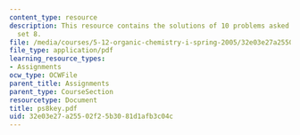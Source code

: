 ```yaml
---
content_type: resource
description: This resource contains the solutions of 10 problems asked in problem
  set 8.
file: /media/courses/5-12-organic-chemistry-i-spring-2005/32e03e27a25502f25b3081d1afb3c04c_ps8key.pdf
file_type: application/pdf
learning_resource_types:
- Assignments
ocw_type: OCWFile
parent_title: Assignments
parent_type: CourseSection
resourcetype: Document
title: ps8key.pdf
uid: 32e03e27-a255-02f2-5b30-81d1afb3c04c
---
```

